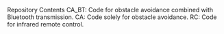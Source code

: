 Repository Contents
CA_BT: Code for obstacle avoidance combined with Bluetooth transmission.
CA: Code solely for obstacle avoidance.
RC: Code for infrared remote control.